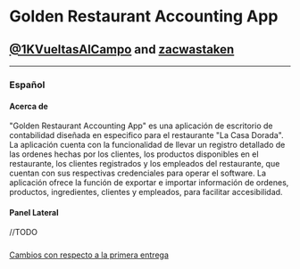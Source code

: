 # Golden Restaurant Accounting App
## [@1KVueltasAlCampo](https://www.github.com/1KVueltasAlCampo) and [zacwastaken](https://www.github.com/zacwastaken)
---
### Español

#### Acerca de

"Golden Restaurant Accounting App" es una aplicación de escritorio de contabilidad diseñada en especifico para el restaurante "La Casa Dorada". La aplicación cuenta con la funcionalidad de llevar un registro detallado de las ordenes hechas por los clientes, los productos disponibles en el restaurante, los clientes registrados y los empleados del restaurante, que cuentan con sus respectivas credenciales para operar el software. La aplicación ofrece la función de exportar e importar información de ordenes, productos, ingredientes, clientes y empleados, para facilitar accesibilidad.

#### Panel Lateral

//TODO

##### 
[Cambios con respecto a la primera entrega](docs/Changelog.pdf)
